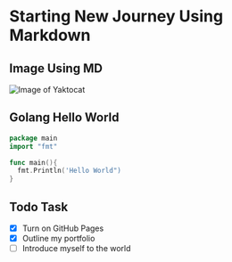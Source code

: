 # Starting New Journey Using Markdown

## Image Using MD

![Image of Yaktocat](https://octodex.github.com/images/yaktocat.png)

## Golang Hello World

```go
package main
import "fmt"

func main(){
  fmt.Println('Hello World")
}
```

## Todo Task

- [x] Turn on GitHub Pages
- [x] Outline my portfolio
- [ ] Introduce myself to the world
